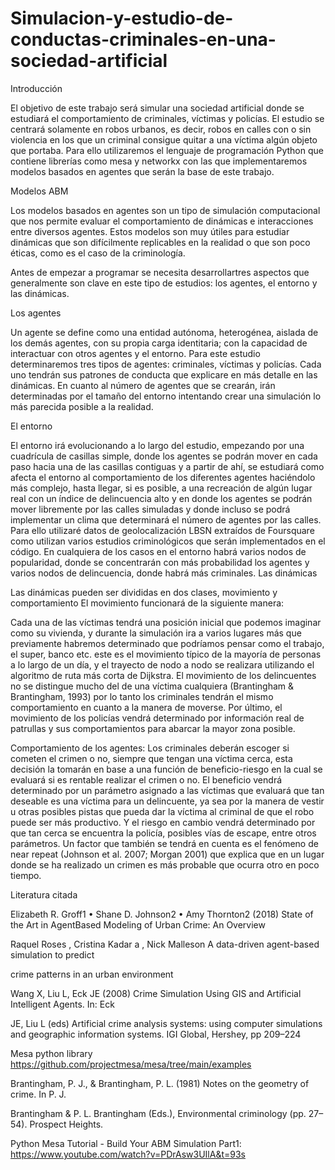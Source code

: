 # Simulacion-y-estudio-de-conductas-criminales-en-una-sociedad-artificial

Introducción


El objetivo de este trabajo será simular una sociedad artificial donde se estudiará el
comportamiento de criminales, víctimas y policías. El estudio se centrará solamente en robos
urbanos, es decir, robos en calles con o sin violencia en los que un criminal consigue quitar a una
víctima algún objeto que portaba. Para ello utilizaremos el lenguaje de programación Python
que contiene librerías como mesa y networkx con las que implementaremos modelos basados
en agentes que serán la base de este trabajo.

Modelos ABM

Los modelos basados en agentes son un tipo de simulación computacional que nos permite
evaluar el comportamiento de dinámicas e interacciones entre diversos agentes. Estos modelos
son muy útiles para estudiar dinámicas que son difícilmente replicables en la realidad o que son
poco éticas, como es el caso de la criminología.

Antes de empezar a programar se necesita desarrollartres aspectos que generalmente son clave
en este tipo de estudios: los agentes, el entorno y las dinámicas.

Los agentes

Un agente se define como una entidad autónoma, heterogénea, aislada de los demás agentes,
con su propia carga identitaria; con la capacidad de interactuar con otros agentes y el entorno.
Para este estudio determinaremos tres tipos de agentes: criminales, víctimas y policías. Cada
uno tendrán sus patrones de conducta que explicare en más detalle en las dinámicas. En cuanto
al número de agentes que se crearán, irán determinadas por el tamaño del entorno intentando
crear una simulación lo más parecida posible a la realidad.

El entorno

El entorno irá evolucionando a lo largo del estudio, empezando por una cuadrícula de casillas
simple, donde los agentes se podrán mover en cada paso hacia una de las casillas contiguas y a
partir de ahí, se estudiará como afecta el entorno al comportamiento de los diferentes agentes
haciéndolo más complejo, hasta llegar, si es posible, a una recreación de algún lugar real con un
índice de delincuencia alto y en donde los agentes se podrán mover libremente por las calles
simuladas y donde incluso se podrá implementar un clima que determinará el número de
agentes por las calles. Para ello utilizaré datos de geolocalización LBSN extraídos de Foursquare
como utilizan varios estudios criminológicos que serán implementados en el código. En
cualquiera de los casos en el entorno habrá varios nodos de popularidad, donde se concentrarán
con más probabilidad los agentes y varios nodos de delincuencia, donde habrá más criminales.
Las dinámicas

Las dinámicas pueden ser divididas en dos clases, movimiento y comportamiento
El movimiento funcionará de la siguiente manera:

Cada una de las víctimas tendrá una posición inicial que podemos imaginar como su vivienda, y
durante la simulación ira a varios lugares más que previamente habremos determinado que
podríamos pensar como el trabajo, el super, banco etc. este es el movimiento típico de la
mayoría de personas a lo largo de un día, y el trayecto de nodo a nodo se realizara utilizando el
algoritmo de ruta más corta de Dijkstra. El movimiento de los delincuentes no se distingue
mucho del de una víctima cualquiera (Brantingham & Brantingham, 1993) por lo tanto los
criminales tendrán el mismo comportamiento en cuanto a la manera de moverse. Por último, el
movimiento de los policías vendrá determinado por información real de patrullas y sus
comportamientos para abarcar la mayor zona posible.

Comportamiento de los agentes:
Los criminales deberán escoger si cometen el crimen o no, siempre que tengan una víctima
cerca, esta decisión la tomarán en base a una función de beneficio-riesgo en la cual se evaluará
si es rentable realizar el crimen o no. El beneficio vendrá determinado por un parámetro
asignado a las víctimas que evaluará que tan deseable es una víctima para un delincuente, ya
sea por la manera de vestir u otras posibles pistas que pueda dar la víctima al criminal de que el
robo puede ser más productivo. Y el riesgo en cambio vendrá determinado por que tan cerca se
encuentra la policía, posibles vías de escape, entre otros parámetros. Un factor que también se
tendrá en cuenta es el fenómeno de near repeat (Johnson et al. 2007; Morgan 2001) que explica
que en un lugar donde se ha realizado un crimen es más probable que ocurra otro en poco
tiempo.

Literatura citada

Elizabeth R. Groff1 • Shane D. Johnson2 • Amy Thornton2 (2018) State of the Art in AgentBased Modeling of Urban Crime: An Overview

Raquel Roses , Cristina Kadar a , Nick Malleson A data-driven agent-based simulation to predict

crime patterns in an urban environment

Wang X, Liu L, Eck JE (2008) Crime Simulation Using GIS and Artificial Intelligent Agents. In: Eck

JE, Liu L (eds) Artificial crime analysis systems: using computer simulations and geographic
information systems. IGI Global, Hershey, pp 209–224

Mesa python library https://github.com/projectmesa/mesa/tree/main/examples

Brantingham, P. J., & Brantingham, P. L. (1981) Notes on the geometry of crime. In P. J.

Brantingham & P. L. Brantingham (Eds.), Environmental criminology (pp. 27–54). Prospect
Heights.

Python Mesa Tutorial - Build Your ABM Simulation Part1:
https://www.youtube.com/watch?v=PDrAsw3UIlA&t=93s
